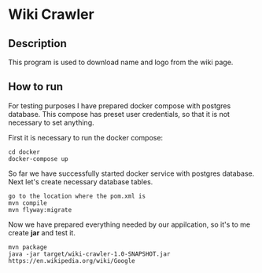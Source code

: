 # Wiki Crawler

## Description

This program is used to download name and logo from the wiki page.

## How to run
For testing purposes I have prepared docker compose with postgres database. This compose has preset user credentials, so that 
it is not necessary to set anything.

First it is necessary to run the docker compose:
```
cd docker
docker-compose up 
```

So far we have successfully started docker service with postgres database. Next let's create necessary database tables.

```
go to the location where the pom.xml is
mvn compile
mvn flyway:migrate
``` 

Now we have prepared everything needed by our appilcation, so it's to me create **jar** and test it.

```
mvn package
java -jar target/wiki-crawler-1.0-SNAPSHOT.jar https://en.wikipedia.org/wiki/Google
```